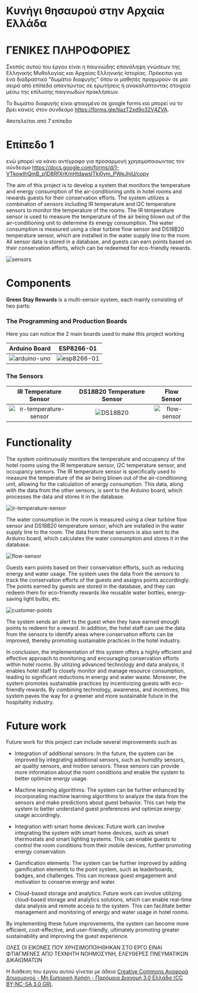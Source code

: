 # Κυνήγι θησαυρού στην Αρχαία Ελλάδα

# ΓΕΝΙΚΕΣ ΠΛΗΡΟΦΟΡΙΕΣ
Σκοπός αυτού του έργου είναι η παιγνιώδης επανάληψη γνώσεων της Ελληνικής Μυθολογίας και Αρχαίας Ελληνικής Ιστορίας. Πρόκειται για ένα διαδραστικό "δωμάτιο διαφυγής" όπου οι μαθητές προχωρούν σε μια σειρά από επίπεδα απαντώντας σε ερωτήσεις ή ανακαλύπτοντας στοιχεία μέσω της επίλυσης παιγνιωδών προκλήσεων.

Το δωμάτιο διαφυγής είναι φτιαγμένο σε google forms και μπορεί να το βρει κανείς στον σύνδεσμο https://forms.gle/tiazT2xd9o32V4ZVA.

Αποτελείται από 7 επίπεδα 

# Επίπεδο 1



ενώ μπορεί να κάνει αντίγραφο για προσαρμογή χρησιμοποιοωντας τον σύνδεσμο https://docs.google.com/forms/d/1-VTkowIhQmB_p1D8RfXrKmHtdawsITkj0ym_PWeJhjU/copy



The aim of this project is to develop a system that monitors the temperature and energy consumption of the air-conditioning units in hotel rooms and 
rewards guests for their conservation efforts. The system utilizes a combination of sensors including IR temperature and I2C temperature sensors to 
monitor the temperature of the rooms. The IR temperature sensor is used to measure the temperature of the air being blown out of the air-conditioning 
unit to determine its energy consumption. The water consumption is measured using a clear turbine flow sensor and DS18B20 temperature sensor, which are 
installed in the water supply line to the room. All sensor data is stored in a database, and guests can earn points based on their conservation efforts, 
which can be redeemed for eco-friendly rewards.

![sensors](photos/photo1.jpg)

# Components 
**Green Stay Rewards** is a multi-sensor system, each mainly consisting of two parts:

### The Programming and Production Boards
Here you can notice the 2 main boards used to make this project working

|           Arduino Board            |              ESP8266-01              |
|:----------------------------------:|:------------------------------------:|
| ![arduino-uno](photos/arduino.jpg) | ![esp8266-01](photos/esp8266-01.jpg) |

### The Sensors
|                   IR Temperature Sensor                    |   DS18B20 Temperature Sensor    |             Flow Sensor             |
|:----------------------------------------------------------:|:-------------------------------:|:-----------------------------------:|
| ![ir-temperature-sensor](photos/ir-temperature-sensor.jpg) | ![DS18B20](photos/DS18B20.jpg) | ![flow-sensor](photos/flow-sensor.jpg) |

# Functionality
The system continuously monitors the temperature and occupancy of the hotel rooms using the IR temperature sensor, I2C temperature sensor, and occupancy 
sensors. The IR temperature sensor is specifically used to measure the temperature of the air being blown out of the air-conditioning unit, allowing for
the calculation of energy consumption. This data, along with the data from the other sensors, is sent to the Arduino board, which processes the data and
stores it in the database.

![ir-temperature-sensor](photos/photo3.jpg)

The water consumption in the room is measured using a clear turbine flow sensor and DS18B20 temperature sensor, which are installed in the water supply 
line to the room. The data from these sensors is also sent to the Arduino board, which calculates the water consumption and stores it in the database.

![flow-sensor](photos/photo2.jpg)

Guests earn points based on their conservation efforts, such as reducing energy and water usage. The system uses the data from the sensors to track the 
conservation efforts of the guests and assigns points accordingly. The points earned by guests are stored in the database, and they can redeem them for 
eco-friendly rewards like reusable water bottles, energy-saving light bulbs, etc.

![customer-points](photos/db.png)

The system sends an alert to the guest when they have earned enough points to redeem for a reward. In addition, the hotel staff can use the data from 
the sensors to identify areas where conservation efforts can be improved, thereby promoting sustainable practices in the hotel industry.

In conclusion, the implementation of this system offers a highly efficient and effective approach to monitoring and encouraging conservation efforts 
within hotel rooms. By utilizing advanced technology and data analysis, it enables hotel staff to closely monitor and manage resource consumption, 
leading to significant reductions in energy and water waste. Moreover, the system promotes sustainable practices by incentivizing guests with 
eco-friendly rewards. By combining technology, awareness, and incentives, this system paves the way for a greener and more sustainable future in the hospitality industry.


# Future work
Future work for this project can include several improvements such as
- Integration of additional sensors: In the future, the system can be improved by integrating additional sensors, such as humidity sensors, air 
quality sensors, and motion sensors. These sensors can provide more information about the room conditions and enable the system to better optimize energy 
usage.
- Machine learning algorithms: The system can be further enhanced by incorporating machine learning algorithms to analyze the data from the sensors 
and make predictions about guest behavior. This can help the system to better understand guest preferences and optimize energy usage accordingly.

- Integration with smart home devices: Future work can involve integrating the system with smart home devices, such as smart thermostats and 
smart lighting systems. This can enable guests to control the room conditions from their mobile devices, further promoting energy conservation.

- Gamification elements: The system can be further improved by adding gamification elements to the point system, such as leaderboards, badges, 
and challenges. This can increase guest engagement and motivation to conserve energy and water.

- Cloud-based storage and analytics: Future work can involve utilizing cloud-based storage and analytics solutions, which can enable real-time
 data analysis and remote access to the system. This can facilitate better management and monitoring of energy and water usage in hotel rooms.

By implementing these future improvements, the system can become more efficient, cost-effective, and user-friendly, ultimately promoting greater 
sustainability and improving the guest experience.












ΟΛΕΣ ΟΙ ΕΙΚΟΝΕΣ ΠΟΥ ΧΡΗΣΙΜΟΠΟΙΗΘΗΚΑΝ ΣΤΟ ΕΡΓΟ ΕΙΝΑΙ ΦΤΙΑΓΜΕΝΕΣ ΑΠΟ ΤΕΧΝΗΤΗ ΝΟΗΜΟΣΥΝΗ, ΕΛΕΥΘΕΡΕΣ ΠΝΕΥΜΑΤΙΚΩΝ ΔΙΚΑΙΩΜΑΤΩΝ

Η διάθεση του έργου αυτού γίνεται με άδεια
[Creative Commons Αναφορά Δημιουργού - Μη Εμπορική Χρήση - Παρόμοια Διανομή 3.0 Ελλάδα (CC BY-NC-SA 3.0 GR)][cc-by-nc-sa].

[cc-by-nc-sa]: https://creativecommons.org/licenses/by-nc-sa/3.0/deed.el
